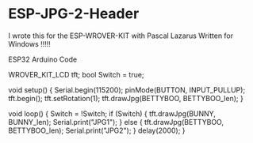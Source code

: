 # ESP-JPG-2-Header
I wrote this for the ESP-WROVER-KIT with Pascal Lazarus
Written for Windows !!!!!

ESP32 Arduino Code

WROVER_KIT_LCD tft;
bool Switch = true;

void setup() {
	Serial.begin(115200);
  pinMode(BUTTON, INPUT_PULLUP);
  tft.begin();
  tft.setRotation(1);
  tft.drawJpg(BETTYBOO, BETTYBOO_len);
}

void loop() {
	Switch = !Switch;
  if  (Switch)
  {
    tft.drawJpg(BUNNY, BUNNY_len);
	Serial.print("JPG1");
  } else {
    tft.drawJpg(BETTYBOO, BETTYBOO_len);
	Serial.print("JPG2");
  }
  delay(2000);
}

